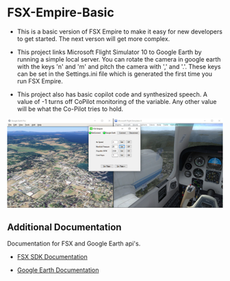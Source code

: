 # FSX-Empire-Basic
-	This is a basic version of FSX Empire to make it easy for new developers to get started. The next verson will get more complex. 

-	This project links Microsoft Flight Simulator 10 to Google Earth by running a simple local server. You can rotate the camera in google earth with the keys 'n' and 'm' and pitch the camera with ',' and '.'. These keys can be set in the Settings.ini file which is generated the first time you run FSX Empire.

-	This project also has basic copilot code and synthesized speech. A value of -1 turns off CoPilot monitoring of the variable. Any other value will be what the Co-Pilot tries to hold.

![alt text](https://raw.githubusercontent.com/ScienceExp/FSX-Empire-Basic/main/FSX_Empire.jpg)

## Additional Documentation

Documentation for FSX and Google Earth api's.

- [FSX SDK Documentation](https://docs.microsoft.com/en-us/previous-versions/microsoft-esp/cc526981(v=msdn.10))

- [Google Earth Documentation](https://developers.google.com/kml/documentation/kmlreference?hl=en#Link)

